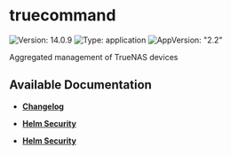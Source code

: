 # truecommand

![Version: 14.0.9](https://img.shields.io/badge/Version-14.0.9-informational?style=flat-square) ![Type: application](https://img.shields.io/badge/Type-application-informational?style=flat-square) ![AppVersion: "2.2"](https://img.shields.io/badge/AppVersion-"2.2"-informational?style=flat-square)

Aggregated management of TrueNAS devices

## Available Documentation

- [**Changelog**](CHANGELOG)

- [**Helm Security**](container-security)

- [**Helm Security**](helm-security)

